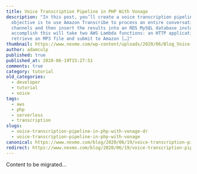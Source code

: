 ```yaml
---
title: Voice Transcription Pipeline in PHP With Vonage
description: "In this post, you’ll create a voice transcription pipeline. The
  objective is to use Amazon Transcribe to process an entire conversation into
  channels and then insert the results into an RDS MySQL database instance. To
  accomplish this will take two AWS Lambda functions: an HTTP application to
  retrieve an MP3 file and submit to Amazon […]"
thumbnail: https://www.nexmo.com/wp-content/uploads/2020/06/Blog_Voice-Transcription-Pipeline_1200x600.png
author: adamculp
published: true
published_at: 2020-06-19T15:27:51
comments: true
category: tutorial
old_categories:
  - developer
  - tutorial
  - voice
tags:
  - aws
  - php
  - serverless
  - transcription
slugs:
  - voice-transcription-pipeline-in-php-with-vonage-dr
  - voice-transcription-pipeline-in-php-with-vonage
canonical: https://www.nexmo.com/blog/2020/06/19/voice-transcription-pipeline-in-php-with-vonage-dr
redirect: https://www.nexmo.com/blog/2020/06/19/voice-transcription-pipeline-in-php-with-vonage-dr
---
```

Content to be migrated...